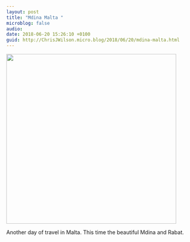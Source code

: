 ```yaml
---
layout: post
title: "Mdina Malta "
microblog: false
audio: 
date: 2018-06-20 15:26:10 +0100
guid: http://ChrisJWilson.micro.blog/2018/06/20/mdina-malta.html
---
```

<a href="http://chrisjwilson.me/uploads/2018/c6969caee5.jpg"><img src="http://chrisjwilson.me/uploads/2018/c6969caee5.jpg" width="449" height="600" style="height: auto;" class="sunlit_image" /></a>

Another day of travel in Malta. This time the beautiful Mdina and Rabat. 


